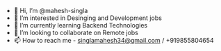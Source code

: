 - 👋 Hi, I’m @mahesh-singla
- 👀 I’m interested in Desinging and Development jobs
- 🌱 I’m currently learning Backend Technologies
- 💞️ I’m looking to collaborate on Remote jobs
- 📫 How to reach me - singlamahesh34@gmail.com / +919855804654

<!---
mahesh-singla/mahesh-singla is a ✨ special ✨ repository because its `README.md` (this file) appears on your GitHub profile.
You can click the Preview link to take a look at your changes.
--->
